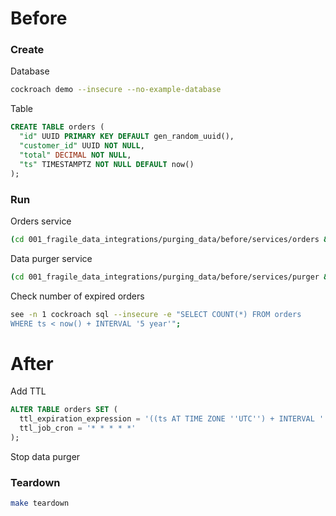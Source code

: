 # Before

### Create

Database

``` sh
cockroach demo --insecure --no-example-database
```

Table

``` sql
CREATE TABLE orders (
  "id" UUID PRIMARY KEY DEFAULT gen_random_uuid(),
  "customer_id" UUID NOT NULL,
  "total" DECIMAL NOT NULL,
  "ts" TIMESTAMPTZ NOT NULL DEFAULT now()
);
```

### Run

Orders service

``` sh
(cd 001_fragile_data_integrations/purging_data/before/services/orders && go run main.go)
```

Data purger service

``` sh
(cd 001_fragile_data_integrations/purging_data/before/services/purger && go run main.go)
```

Check number of expired orders

``` sh
see -n 1 cockroach sql --insecure -e "SELECT COUNT(*) FROM orders
WHERE ts < now() + INTERVAL '5 year'";
```

# After

Add TTL

``` sql
ALTER TABLE orders SET (
  ttl_expiration_expression = '((ts AT TIME ZONE ''UTC'') + INTERVAL ''5 year'') AT TIME ZONE ''UTC''',
  ttl_job_cron = '* * * * *'
);
```

Stop data purger

### Teardown

``` sh
make teardown
```